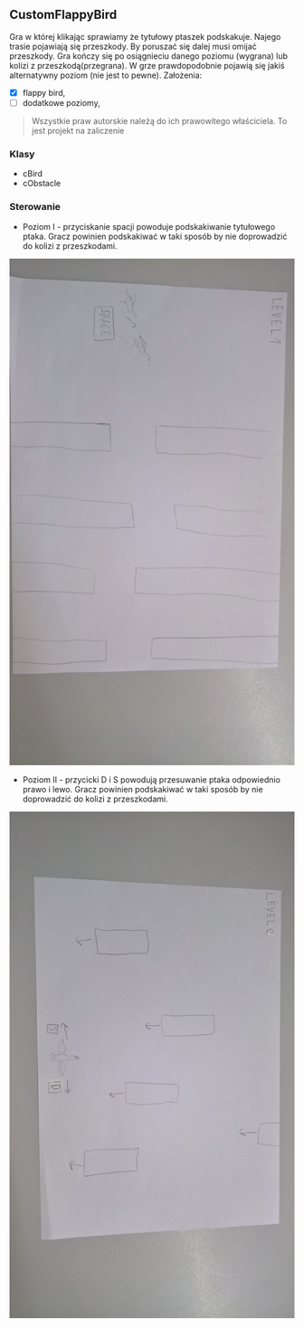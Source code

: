 ## CustomFlappyBird
Gra w której klikając sprawiamy że tytułowy ptaszek podskakuje. Najego trasie pojawiają się przeszkody. By poruszać się dalej musi omijać przeszkody. Gra kończy się po osiągnieciu danego poziomu (wygrana) lub kolizi z przeszkodą(przegrana). W grze prawdopodobnie pojawią się jakiś alternatywny poziom (nie jest to pewne).
Założenia:
- [x] flappy bird,
- [ ] dodatkowe poziomy,
>Wszystkie praw autorskie należą do ich prawowitego właściciela. To jest projekt na zaliczenie

### Klasy 
- cBird
- cObstacle

### Sterowanie
- Poziom I - przyciskanie spacji powoduje podskakiwanie tytułowego ptaka. Gracz powinien podskakiwać w taki sposób by nie doprowadzić do kolizi z przeszkodami.

<img src="images/WP_20190526_22_32_52_Rich.jpg">

- Poziom II - przycicki D i S powodują przesuwanie ptaka odpowiednio prawo i lewo. Gracz powinien podskakiwać w taki sposób by nie doprowadzić do kolizi z przeszkodami.

<img src="images/WP_20190526_22_33_02_Rich.jpg">
